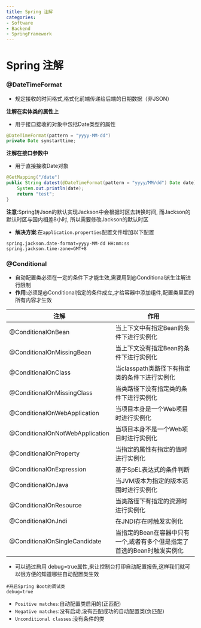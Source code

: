 ```yaml
---
title: Spring 注解
categories:
- Software
- Backend
- SpringFramework
---
```

# Spring 注解

### @DateTimeFormat

- 规定接收的时间格式,格式化前端传递给后端的日期数据（非JSON）

**注解在实体类的属性上**

- 用于接口接收的对象中包括Date类型的属性

```java
@DateTimeFormat(pattern = "yyyy-MM-dd")
private Date symstarttime;
```

**注解在接口参数中**

- 用于直接接收Date对象

```java
@GetMapping("/date")
public String datest(@DateTimeFormat(pattern = "yyyy/MM/dd") Date date){
    System.out.println(date);
    return "test";
}
```

**注意**:Spring转Json的默认实现Jackson中会根据时区去转换时间, 而Jackson的默认时区与国内相差8小时, 所以需要修改Jackson的默认时区

- **解决方案**:在`application.properties`配置文件增加以下配置

```properties
spring.jackson.date-format=yyyy-MM-dd HH:mm:ss
spring.jackson.time-zone=GMT+8
```

### @Conditional

- 自动配置类必须在一定的条件下才能生效,需要用到@Conditional派生注解进行限制
- **作用**:必须是@Conditional指定的条件成立,才给容器中添加组件,配置类里面的所有内容才生效

| 注解                            | 作用                                                         |
| ------------------------------- | ------------------------------------------------------------ |
| @ConditionalOnBean              | 当上下文中有指定Bean的条件下进行实例化                       |
| @ConditionalOnMissingBean       | 当上下文没有指定Bean的条件下进行实例化                       |
| @ConditionalOnClass             | 当classpath类路径下有指定类的条件下进行实例化                |
| @ConditionalOnMissingClass      | 当类路径下没有指定类的条件下进行实例化                       |
| @ConditionalOnWebApplication    | 当项目本身是一个Web项目时进行实例化                          |
| @ConditionalOnNotWebApplication | 当项目本身不是一个Web项目时进行实例化                        |
| @ConditionalOnProperty          | 当指定的属性有指定的值时进行实例化                           |
| @ConditionalOnExpression        | 基于SpEL表达式的条件判断                                     |
| @ConditionalOnJava              | 当JVM版本为指定的版本范围时进行实例化                        |
| @ConditionalOnResource          | 当类路径下有指定的资源时进行实例化                           |
| @ConditionalOnJndi              | 在JNDI存在时触发实例化                                       |
| @ConditionalOnSingleCandidate   | 当指定的Bean在容器中只有一个,或者有多个但是指定了首选的Bean时触发实例化 |

- 可以通过启用 debug=true属性,来让控制台打印自动配置报告,这样我们就可以很方便的知道哪些自动配置类生效

```properties
#开启Spring Boot的调试类
debug=true
```

- `Positive matches`:自动配置类启用的(正匹配)
- `Negative matches`:没有启动,没有匹配成功的自动配置类(负匹配)
- `Unconditional classes`:没有条件的类
